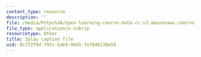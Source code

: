 ```yaml
---
content_type: resource
description: ''
file: /media/https%3A/open-learning-course-data-rc.s3.amazonaws.com/res-10-001-making-science-and-engineering-pictures-a-practical-guide-to-presenting-your-work-spring-2016/8c772f9df97c5ab99bd17e7846130e59_Ki_X8RO3DkU.vtt
file_type: application/x-subrip
resourcetype: Other
title: 3play caption file
uid: 8c772f9d-f97c-5ab9-9bd1-7e7846130e59
---
```

